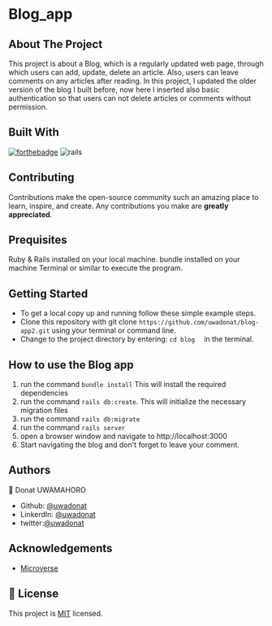# Blog_app


## About The Project

This project is about a Blog, which is a regularly updated web page, through which users can add, update, delete an article. Also, users can leave comments on any articles after reading. In this project, I updated the older version of the blog I built before, now here I inserted also basic authentication so that users can not delete articles or comments without permission.


## Built With


[![forthebadge](https://forthebadge.com/images/badges/made-with-ruby.svg)](https://forthebadge.com)
![rails](https://img.shields.io/badge/Ruby_on_Rails-CC0000?style=for-the-badge&logo=ruby-on-rails&logoColor=white)


## Contributing

Contributions make the open-source community such an amazing place to learn, inspire, and create. Any contributions you make are **greatly appreciated**.


## Prequisites

Ruby & Rails installed on your local machine.
bundle installed on your machine
Terminal or similar to execute the program.


## Getting Started


- To get a local copy up and running follow these simple example steps.
- Clone this repository with git clone ```https://github.com/uwadonat/blog-app2.git``` using your terminal or command line.
- Change to the project directory by entering: ```cd blog  ``` in the terminal.


## How to use the Blog app
1. run the command ```bundle install```   This will install the required dependencies
2. run the command ```rails db:create```. This will initialize the necessary migration files
3. run the command ```rails db:migrate``` 
4. run the command ```rails server```
5. open a browser window and navigate to http://localhost:3000
6. Start navigating the blog and don't forget to leave your comment.


## Authors

👤 Donat UWAMAHORO

- Github: [@uwadonat](https://github.com/uwadonat)
- LinkerdIn: [@uwadonat](https://www.linkedin.com/in/uwadonat/)
- twitter:[@uwadonat](https://twitter.com/uwamahoroDonat)



## Acknowledgements

* [Microverse](https://www.microverse.org/)

## 📝 License

This project is [MIT](https://choosealicense.com/licenses/mit/) licensed.

